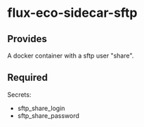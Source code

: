 # flux-eco-sidecar-sftp
## Provides
A docker container with a sftp user "share".
## Required
Secrets:
- sftp_share_login
- sftp_share_password